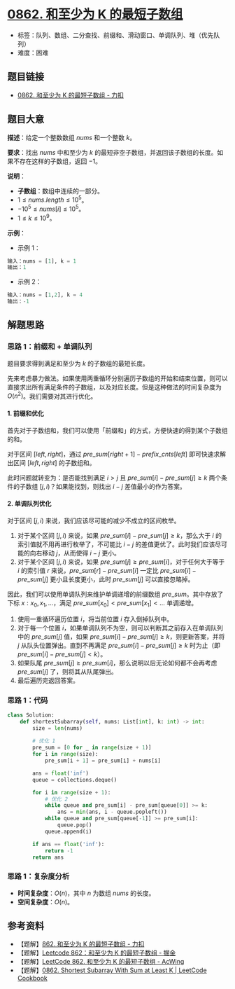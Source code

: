 # [0862. 和至少为 K 的最短子数组](https://leetcode.cn/problems/shortest-subarray-with-sum-at-least-k/)

- 标签：队列、数组、二分查找、前缀和、滑动窗口、单调队列、堆（优先队列）
- 难度：困难

## 题目链接

- [0862. 和至少为 K 的最短子数组 - 力扣](https://leetcode.cn/problems/shortest-subarray-with-sum-at-least-k/)

## 题目大意

**描述**：给定一个整数数组 $nums$ 和一个整数 $k$。

**要求**：找出 $nums$ 中和至少为 $k$ 的最短非空子数组，并返回该子数组的长度。如果不存在这样的子数组，返回 $-1$。

**说明**：

- **子数组**：数组中连续的一部分。
- $1 \le nums.length \le 10^5$。
- $-10^5 \le nums[i] \le 10^5$。
- $1 \le k \le 10^9$。

**示例**：

- 示例 1：

```python
输入：nums = [1], k = 1
输出：1
```

- 示例 2：

```python
输入：nums = [1,2], k = 4
输出：-1
```

## 解题思路

### 思路 1：前缀和 + 单调队列

题目要求得到满足和至少为 $k$ 的子数组的最短长度。

先来考虑暴力做法。如果使用两重循环分别遍历子数组的开始和结束位置，则可以直接求出所有满足条件的子数组，以及对应长度。但是这种做法的时间复杂度为 $O(n^2)$。我们需要对其进行优化。

#### 1. 前缀和优化

首先对于子数组和，我们可以使用「前缀和」的方式，方便快速的得到某个子数组的和。

对于区间 $[left, right]$，通过 $pre\_sum[right + 1] - prefix\_cnts[left]$  即可快速求解出区间 $[left, right]$ 的子数组和。

此时问题就转变为：是否能找到满足 $i > j$ 且 $pre\_sum[i] - pre\_sum[j] \ge k$ 两个条件的子数组 $[j, i)$？如果能找到，则找出 $i - j$ 差值最小的作为答案。

#### 2. 单调队列优化

对于区间 $[j, i)$ 来说，我们应该尽可能的减少不成立的区间枚举。

1. 对于某个区间 $[j, i)$ 来说，如果 $pre\_sum[i] - pre\_sum[j] \ge k$，那么大于 $i$ 的索引值就不用再进行枚举了，不可能比 $i - j$ 的差值更优了。此时我们应该尽可能的向右移动 $j$，从而使得 $i - j$ 更小。
2. 对于某个区间 $[j, i)$ 来说，如果 $pre\_sum[j] \ge pre\_sum[i]$，对于任何大于等于 $i$ 的索引值 $r$ 来说，$pre\_sum[r] - pre\_sum[i]$ 一定比 $pre\_sum[i] - pre\_sum[j]$ 更小且长度更小，此时 $pre\_sum[j]$ 可以直接忽略掉。

因此，我们可以使用单调队列来维护单调递增的前缀数组 $pre\_sum$。其中存放了下标 $x:x_0, x_1, …$，满足 $pre\_sum[x_0] < pre\_sum[x_1] < …$ 单调递增。

1. 使用一重循环遍历位置 $i$，将当前位置 $i$ 存入倒掉队列中。
2. 对于每一个位置 $i$，如果单调队列不为空，则可以判断其之前存入在单调队列中的 $pre\_sum[j]$ 值，如果 $pre\_sum[i] - pre\_sum[j] \ge k$，则更新答案，并将 $j$ 从队头位置弹出。直到不再满足 $pre\_sum[i] - pre\_sum[j] \ge k$ 时为止（即 $pre\_sum[i] - pre\_sum[j] < k$）。
3. 如果队尾 $pre\_sum[j] \ge pre\_sum[i]$，那么说明以后无论如何都不会再考虑 $pre\_sum[j]$ 了，则将其从队尾弹出。
4. 最后遍历完返回答案。

### 思路 1：代码

```Python
class Solution:
    def shortestSubarray(self, nums: List[int], k: int) -> int:
        size = len(nums)
        
        # 优化 1
        pre_sum = [0 for _ in range(size + 1)]
        for i in range(size):
            pre_sum[i + 1] = pre_sum[i] + nums[i]

        ans = float('inf')
        queue = collections.deque()

        for i in range(size + 1):            
          	# 优化 2
            while queue and pre_sum[i] - pre_sum[queue[0]] >= k:
                ans = min(ans, i - queue.popleft())
            while queue and pre_sum[queue[-1]] >= pre_sum[i]:
                queue.pop()
            queue.append(i)

        if ans == float('inf'):
            return -1
        return ans
```

### 思路 1：复杂度分析

- **时间复杂度**：$O(n)$，其中 $n$ 为数组 $nums$ 的长度。
- **空间复杂度**：$O(n)$。

## 参考资料

- 【题解】[862. 和至少为 K 的最短子数组 - 力扣](https://leetcode.cn/problems/shortest-subarray-with-sum-at-least-k/solutions/1925036/liang-zhang-tu-miao-dong-dan-diao-dui-li-9fvh/)
- 【题解】[Leetcode 862：和至少为 K 的最短子数组 - 掘金](https://juejin.cn/post/7076316608460750856)
- 【题解】[LeetCode 862. 和至少为 K 的最短子数组 - AcWing](https://www.acwing.com/solution/leetcode/content/612/)
- 【题解】[0862. Shortest Subarray With Sum at Least K | LeetCode Cookbook](https://books.halfrost.com/leetcode/ChapterFour/0800~0899/0862.Shortest-Subarray-with-Sum-at-Least-K/)
